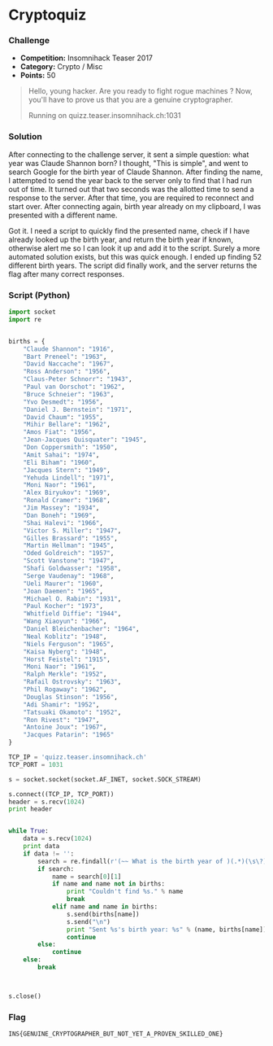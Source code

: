 # Cryptoquiz

### Challenge
- **Competition:** Insomnihack Teaser 2017
- **Category:** Crypto / Misc
- **Points:** 50


> Hello, young hacker. Are you ready to fight rogue machines ? Now, you'll have to prove us that you are a genuine cryptographer.
> 
> Running on quizz.teaser.insomnihack.ch:1031


### Solution
After connecting to the challenge server, it sent a simple question:  what year was Claude Shannon born?  I thought, "This is simple", and went to search Google for the birth year of Claude Shannon.  After finding the name, I attempted to send the year back to the server only to find that I had run out of time.  It turned out that two seconds was the allotted time to send a response to the server.  After that time, you are required to reconnect and start over.  After connecting again, birth year already on my clipboard, I was presented with a different name.

Got it.  I need a script to quickly find the presented name, check if I have already looked up the birth year, and return the birth year if known, otherwise alert me so I can look it up and add it to the script.  Surely a more automated solution exists, but this was quick enough.  I ended up finding 52 different birth years.  The script did finally work, and the server returns the flag after many correct responses.

### Script (Python)

```python
import socket
import re


births = {
	"Claude Shannon": "1916",
	"Bart Preneel": "1963",
	"David Naccache": "1967",
	"Ross Anderson": "1956",
	"Claus-Peter Schnorr": "1943",
	"Paul van Oorschot": "1962",
	"Bruce Schneier": "1963",
	"Yvo Desmedt": "1956",
	"Daniel J. Bernstein": "1971",
	"David Chaum": "1955",
	"Mihir Bellare": "1962",
	"Amos Fiat": "1956",
	"Jean-Jacques Quisquater": "1945",
	"Don Coppersmith": "1950",
	"Amit Sahai": "1974",
	"Eli Biham": "1960",
	"Jacques Stern": "1949",
	"Yehuda Lindell": "1971",
	"Moni Naor": "1961",
	"Alex Biryukov": "1969",
	"Ronald Cramer": "1968",
	"Jim Massey": "1934",
	"Dan Boneh": "1969",
	"Shai Halevi": "1966",
	"Victor S. Miller": "1947",
	"Gilles Brassard": "1955",
	"Martin Hellman": "1945",
	"Oded Goldreich": "1957",
	"Scott Vanstone": "1947",
	"Shafi Goldwasser": "1958",
	"Serge Vaudenay": "1968",
	"Ueli Maurer": "1960",
	"Joan Daemen": "1965",
	"Michael O. Rabin": "1931",
	"Paul Kocher": "1973",
	"Whitfield Diffie": "1944",
	"Wang Xiaoyun": "1966",
	"Daniel Bleichenbacher": "1964",
	"Neal Koblitz": "1948",
	"Niels Ferguson": "1965",
	"Kaisa Nyberg": "1948",
	"Horst Feistel": "1915",
	"Moni Naor": "1961",
	"Ralph Merkle": "1952",
	"Rafail Ostrovsky": "1963",
	"Phil Rogaway": "1962",
	"Douglas Stinson": "1956",
	"Adi Shamir": "1952",
	"Tatsuaki Okamoto": "1952",
	"Ron Rivest": "1947",
	"Antoine Joux": "1967",
	"Jacques Patarin": "1965"
}

TCP_IP = 'quizz.teaser.insomnihack.ch'
TCP_PORT = 1031

s = socket.socket(socket.AF_INET, socket.SOCK_STREAM)

s.connect((TCP_IP, TCP_PORT))
header = s.recv(1024)
print header


while True:
	data = s.recv(1024)
	print data
	if data != '':
		search = re.findall(r'(~~ What is the birth year of )(.*)(\s\?)', data)
		if search:
			name = search[0][1]
			if name and name not in births:
				print "Couldn't find %s." % name
				break
			elif name and name in births:
				s.send(births[name])
				s.send("\n")
				print "Sent %s's birth year: %s" % (name, births[name])
				continue
		else:
			continue
	else:
		break



s.close()
```


### Flag

`INS{GENUINE_CRYPTOGRAPHER_BUT_NOT_YET_A_PROVEN_SKILLED_ONE}`